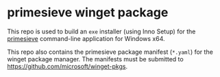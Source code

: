 # primesieve winget package

This repo is used to build an ```exe``` installer (using Inno Setup)
for the [primesieve](https://github.com/kimwalisch/primesieve)
command-line application for Windows x64.

This repo also contains the primesieve package manifest (```*.yaml```)
for the winget package manager. The manifests must be submitted to
https://github.com/microsoft/winget-pkgs.
